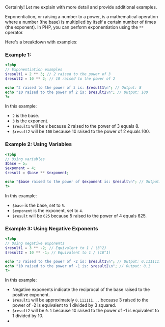Certainly! Let me explain with more detail and provide additional examples.

Exponentiation, or raising a number to a power, is a mathematical operation where a number (the base) is multiplied by itself a certain number of times (the exponent). In PHP, you can perform exponentiation using the `**` operator.

Here's a breakdown with examples:

### Example 1:
```php
<?php
// Exponentiation examples
$result1 = 2 ** 3; // 2 raised to the power of 3
$result2 = 10 ** 2; // 10 raised to the power of 2

echo "2 raised to the power of 3 is: $result1\n"; // Output: 8
echo "10 raised to the power of 2 is: $result2\n"; // Output: 100
?>
```
In this example:
- `2` is the base.
- `3` is the exponent.
- `$result1` will be `8` because 2 raised to the power of 3 equals 8.
- `$result2` will be `100` because 10 raised to the power of 2 equals 100.

### Example 2: Using Variables
```php
<?php
// Using variables
$base = 5;
$exponent = 4;
$result = $base ** $exponent;

echo "$base raised to the power of $exponent is: $result\n"; // Output: 625
?>
```
In this example:
- `$base` is the base, set to `5`.
- `$exponent` is the exponent, set to `4`.
- `$result` will be `625` because 5 raised to the power of 4 equals 625.

### Example 3: Using Negative Exponents
```php
<?php
// Using negative exponents
$result1 = 3 ** -2; // Equivalent to 1 / (3^2)
$result2 = 10 ** -1; // Equivalent to 1 / (10^1)

echo "3 raised to the power of -2 is: $result1\n"; // Output: 0.111111...
echo "10 raised to the power of -1 is: $result2\n"; // Output: 0.1
?>
```
In this example:
- Negative exponents indicate the reciprocal of the base raised to the positive exponent.
- `$result1` will be approximately `0.111111...` because 3 raised to the power of -2 is equivalent to 1 divided by 3 squared.
- `$result2` will be `0.1` because 10 raised to the power of -1 is equivalent to 1 divided by 10.
- 